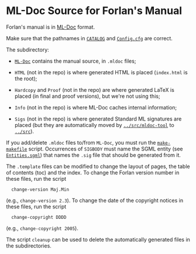 ML-Doc Source for Forlan's Manual
=======================================================================

Forlan's manual is in
[ML-Doc](https://people.cs.uchicago.edu/~jhr/tools/ml-doc.html)
format.

Make sure that the pathnames in [`CATALOG`](CATALOG) and
[`Config.cfg`](Config.cfg) are correct.

The subdirectory:

* [`ML-Doc`](ML-Doc) contains the manual source, in `.mldoc` files;

* `HTML` (not in the repo) is where generated HTML is placed
  (`index.html` is the root);

* `Hardcopy` and `Proof` (not in the repo) are where generated LaTeX
    is placed (in final and proof versions), but we're not using this;

* `Info` (not in the repo) is where ML-Doc caches internal
  information;

* `Sigs` (not in the repo) is where generated Standard ML signatures
    are placed (but they are automatically moved by
    [`../src/mldoc-tool`](../src/mldoc-tool) to [`../src`](../src)).

If you add/delete `.mldoc` files to/from `ML-Doc`, you must run the
[`make-makefile`](make-makefile) script.  Occurrences of `SIGBODY`
must name the SGML entity (see [`Entities.sgml`](Entities.sgml))
that names the `.sig` file that should be generated from it.

The `.template` files can be modified to change the layout of pages, the
table of contents (toc) and the index.  To change the Forlan version
number in these files, run the script

```
  change-version Maj.Min
```

(e.g., `change-version 2.3`).  To change the date of the copyright
notices in these files, run the script

```
  change-copyright DDDD
```

(e.g., `change-copyright 2005`).

The script `cleanup` can be used to delete the automatically generated
files in the subdirectories.
